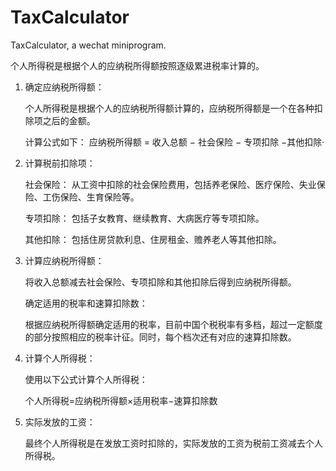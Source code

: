 # TaxCalculator
TaxCalculator, a wechat miniprogram.

个人所得税是根据个人的应纳税所得额按照逐级累进税率计算的。
<ol>
<li>确定应纳税所得额：</li>
  
个人所得税是根据个人的应纳税所得额计算的，应纳税所得额是一个在各种扣除项之后的金额。

计算公式如下：
应纳税所得额 = 收入总额 − 社会保险 − 专项扣除 −其他扣除·

<li>计算税前扣除项：</li>

社会保险： 从工资中扣除的社会保险费用，包括养老保险、医疗保险、失业保险、工伤保险、生育保险等。

专项扣除： 包括子女教育、继续教育、大病医疗等专项扣除。

其他扣除： 包括住房贷款利息、住房租金、赡养老人等其他扣除。

<li>计算应纳税所得额：</li>

将收入总额减去社会保险、专项扣除和其他扣除后得到应纳税所得额。

确定适用的税率和速算扣除数：

根据应纳税所得额确定适用的税率，目前中国个税税率有多档，超过一定额度的部分按照相应的税率计征。同时，每个档次还有对应的速算扣除数。

<li>计算个人所得税：</li>

使用以下公式计算个人所得税：

个人所得税=应纳税所得额×适用税率−速算扣除数

<li>实际发放的工资：</li>

最终个人所得税是在发放工资时扣除的，实际发放的工资为税前工资减去个人所得税。

</ol>
